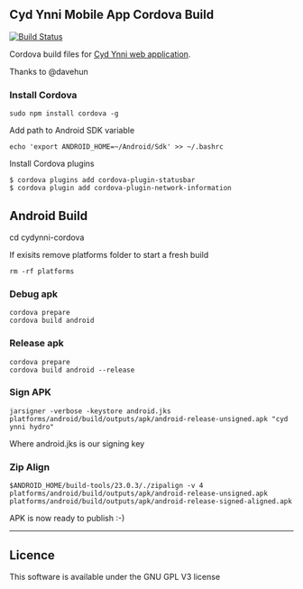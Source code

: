 
## Cyd Ynni Mobile App Cordova Build


[![Build Status](https://travis-ci.org/openenergymonitor/cydynni-cordova.svg?branch=master)](https://travis-ci.org/openenergymonitor/cydynni-cordova)

Cordova build files for [Cyd Ynni web application](https://github.com/trystanlea/cydynni).

Thanks to @davehun

### Install Cordova

`sudo npm install cordova -g`

Add path to Android SDK variable

`echo 'export ANDROID_HOME=~/Android/Sdk' >> ~/.bashrc`

Install Cordova plugins

```
$ cordova plugins add cordova-plugin-statusbar
$ cordova plugin add cordova-plugin-network-information
```

## Android Build

cd cydynni-cordova

If exisits remove platforms folder to start a fresh build

`rm -rf platforms`

### Debug apk

```
cordova prepare
cordova build android
```

### Release apk

```
cordova prepare
cordova build android --release
```

### Sign APK

`jarsigner -verbose -keystore android.jks platforms/android/build/outputs/apk/android-release-unsigned.apk "cyd ynni hydro"`

Where android.jks is our signing key

### Zip Align

`$ANDROID_HOME/build-tools/23.0.3/./zipalign -v 4 platforms/android/build/outputs/apk/android-release-unsigned.apk platforms/android/build/outputs/apk/android-release-signed-aligned.apk`

APK is now ready to publish :-)

***

## Licence

This software is available under the GNU GPL V3 license

